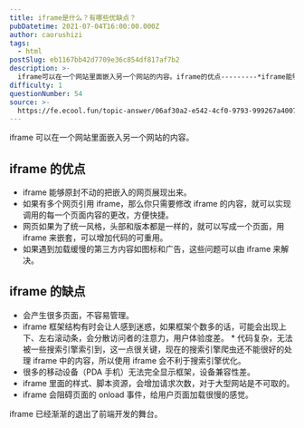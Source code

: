 ```yaml
---
title: iframe是什么？有哪些优缺点？
pubDatetime: 2021-07-04T16:00:00.000Z
author: caorushizi
tags:
  - html
postSlug: eb1167bb42d7709e36c854df817af7b2
description: >-
  iframe可以在一个网站里面嵌入另一个网站的内容。iframe的优点---------*iframe能够原封不动的把嵌入的网页展现出来。*如果有多个网页引用iframe，那么你只需要修改iframe
difficulty: 1
questionNumber: 54
source: >-
  https://fe.ecool.fun/topic-answer/06af30a2-e542-4cf0-9793-999267a4007d?orderBy=updateTime&order=desc&tagId=12
---
```


iframe 可以在一个网站里面嵌入另一个网站的内容。

## iframe 的优点

- iframe 能够原封不动的把嵌入的网页展现出来。
- 如果有多个网页引用 iframe，那么你只需要修改 iframe 的内容，就可以实现调用的每一个页面内容的更改，方便快捷。
- 网页如果为了统一风格，头部和版本都是一样的，就可以写成一个页面，用 iframe 来嵌套，可以增加代码的可重用。
- 如果遇到加载缓慢的第三方内容如图标和广告，这些问题可以由 iframe 来解决。

## iframe 的缺点

- 会产生很多页面，不容易管理。
- iframe 框架结构有时会让人感到迷惑，如果框架个数多的话，可能会出现上下、左右滚动条，会分散访问者的注意力，用户体验度差。 \* 代码复杂，无法被一些搜索引擎索引到，这一点很关键，现在的搜索引擎爬虫还不能很好的处理 iframe 中的内容，所以使用 iframe 会不利于搜索引擎优化。
- 很多的移动设备（PDA 手机）无法完全显示框架，设备兼容性差。
- iframe 里面的样式、脚本资源，会增加请求次数，对于大型网站是不可取的。
- iframe 会阻碍页面的 onload 事件，给用户页面加载很慢的感觉。

iframe 已经渐渐的退出了前端开发的舞台。
